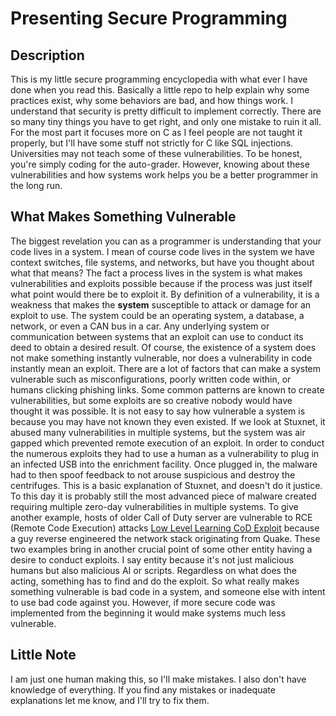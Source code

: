 # Presenting Secure Programming

## Description

This is my little secure programming encyclopedia with what ever I have done when you read this.
Basically a little repo to help explain why some practices exist, why some behaviors are bad, and how things work.
I understand that security is pretty difficult to implement correctly.
There are so many tiny things you have to get right, and only one mistake to ruin it all.
For the most part it focuses more on C as I feel people are not taught it properly, but I'll have some stuff not strictly for C like SQL injections.
Universities may not teach some of these vulnerabilities.
To be honest, you're simply coding for the auto-grader.
However, knowing about these vulnerabilities and how systems work helps you be a better programmer in the long run.

## What Makes Something Vulnerable

The biggest revelation you can as a programmer is understanding that your code lives in a system.
I mean of course code lives in the system we have context switches, file systems, and networks, but have you thought about what that means?
The fact a process lives in the system is what makes vulnerabilities and exploits possible because if the process was just itself what point would there be to exploit it.
By definition of a vulnerability, it is a weakness that makes the **system** susceptible to attack or damage for an exploit to use.
The system could be an operating system, a database, a network, or even a CAN bus in a car.
Any underlying system or communication between systems that an exploit can use to conduct its deed to obtain a desired result.
Of course, the existence of a system does not make something instantly vulnerable, nor does a vulnerability in code instantly mean an exploit.
There are a lot of factors that can make a system vulnerable such as misconfigurations, poorly written code within, or humans clicking phishing links.
Some common patterns are known to create vulnerabilities, but some exploits are so creative nobody would have thought it was possible.
It is not easy to say how vulnerable a system is because you may have not known they even existed.
If we look at Stuxnet, it abused many vulnerabilities in multiple systems, but the system was air gapped which prevented remote execution of an exploit.
In order to conduct the numerous exploits they had to use a human as a vulnerability to plug in an infected USB into the enrichment facility.
Once plugged in, the malware had to then spoof feedback to not arouse suspicious and destroy the centrifuges.
This is a basic explanation of Stuxnet, and doesn't do it justice.
To this day it is probably still the most advanced piece of malware created requiring multiple zero-day vulnerabilities in multiple systems.
To give another example, hosts of older Call of Duty server are vulnerable to RCE (Remote Code Execution) attacks [Low Level Learning CoD Exploit](https://www.youtube.com/watch?v=ERlHfeVmq6g) because a guy reverse engineered the network stack originating from Quake.
These two examples bring in another crucial point of some other entity having a desire to conduct exploits.
I say entity because it's not just malicious humans but also malicious AI or scripts.
Regardless on what does the acting, something has to find and do the exploit.
So what really makes something vulnerable is bad code in a system, and someone else with intent to use bad code against you.
However, if more secure code was implemented from the beginning it would make systems much less vulnerable.

## Little Note

I am just one human making this, so I'll make mistakes.
I also don't have knowledge of everything.
If you find any mistakes or inadequate explanations let me know, and I'll try to fix them.
